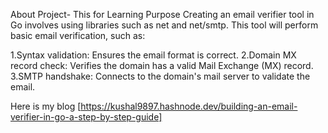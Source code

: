 About Project- This for Learning Purpose
Creating an email verifier tool in Go involves using libraries such as net and net/smtp. This tool will perform basic email verification, such as:

1.Syntax validation: Ensures the email format is correct.
2.Domain MX record check: Verifies the domain has a valid Mail Exchange (MX) record.
3.SMTP handshake: Connects to the domain's mail server to validate the email.


Here is my blog [https://kushal9897.hashnode.dev/building-an-email-verifier-in-go-a-step-by-step-guide]
